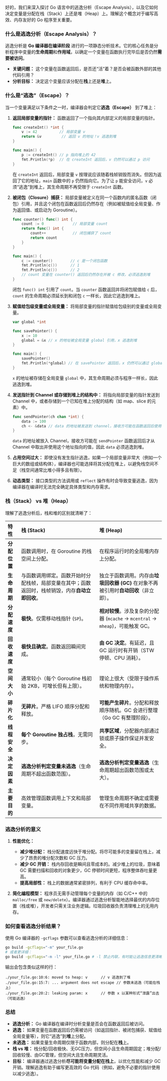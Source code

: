 好的，我们来深入探讨 Go 语言中的逃逸分析（Escape Analysis），以及它如何决定变量是分配在栈（Stack）上还是堆（Heap）上。理解这个概念对于编写高效、内存友好的 Go 程序至关重要。

### 什么是逃逸分析（Escape Analysis）？

逃逸分析是 **Go 编译器在编译阶段** 进行的一项静态分析技术。它的核心任务是分析程序中变量的**生命周期**和**作用域**，以确定一个变量在函数执行完毕后是否仍然**需要被访问**。

*   **关键问题：** 这个变量在函数返回后，是否还“活”着？是否会被函数外部的其他代码引用？
*   **分析目标：** 决定这个变量应该分配在**栈**上还是**堆**上。

### 什么是“逃逸”（Escape）？

当一个变量满足以下条件之一时，编译器会判定它**逃逸（Escape）** 到了堆上：

1.  **返回局部变量的指针：** 函数返回了一个指向其内部定义的局部变量的指针。
    ```go
    func createInt() *int {
        v := 42          // 局部变量 v
        return &v         // 返回 v 的地址！v 逃逸到堆
    }

    func main() {
        p := createInt() // p 指向堆上的 42
        fmt.Println(*p)  // 在 createInt 返回后，v 仍然可以通过 p 访问
    }
    ```
    在 `createInt` 返回后，局部变量 `v` 按理说应该随着栈帧销毁而消失。但因为返回了它的地址，`main` 函数中的 `p` 仍然指向它。为了让 `p` 能安全访问，`v` 必须“逃逸”到堆上，其生命周期不再受限于 `createInt` 函数。

2.  **被闭包（Closure）捕获：** 局部变量被定义在同一个函数内的匿名函数（闭包）引用，并且这个闭包在函数返回后仍然存在（例如被赋值给全局变量、作为返回值、或启动为 Goroutine）。
    ```go
    func counter() func() int {
        count := 0             // 局部变量 count
        return func() int {
            count++            // 闭包捕获了 count
            return count
        }
    }

    func main() {
        c := counter()        // c 是一个闭包函数
        fmt.Println(c())      // 1
        fmt.Println(c())      // 2
        // count 变量在 counter() 返回后仍然存在并被 c 修改，必须逃逸到堆
    }
    ```
    闭包 `func() int` 引用了 `count`。当 `counter` 函数返回并将闭包赋值给 `c` 后，`count` 的生命周期必须延长到和闭包 `c` 一样长，因此它逃逸到堆上。

3.  **赋值给包级变量或全局变量：** 将局部变量的指针赋值给包级别的变量或全局变量。
    ```go
    var global *int

    func savePointer() {
        x := 10
        global = &x // x 的地址被全局变量 global 引用，x 逃逸到堆
    }

    func main() {
        savePointer()
        fmt.Println(*global) // 在 savePointer 返回后，x 仍然可以通过 global 访问
    }
    ```
    `x` 的地址被存储在全局变量 `global` 中，其生命周期必须与程序一样长，因此逃逸到堆。

4.  **发送指针到 Channel 或存储到堆上的结构中：** 将指向局部变量的指针发送到 Channel 中，或者存储到一个已知在堆上分配的结构（如 map、slice 的元素）中。
    ```go
    func sendPointer(ch chan *int) {
        data := 100
        ch <- &data // data 的地址被发送到 channel，接收方可能在函数返回后使用它，data 逃逸
    }
    ```
    `data` 的地址被放入 Channel，接收方可能在 `sendPointer` 函数返回后才从 Channel 中取出并使用这个地址指向的值，因此 `data` 必须逃逸到堆。

5.  **占用空间过大：** 即使没有发生指针逃逸，如果一个局部变量非常大（例如一个巨大的数组或结构体），编译器也可能选择将其分配在堆上，以避免栈空间不足（栈空间通常比堆小得多且有限）。

6.  **动态类型：** 接口类型的方法调用或 `reflect` 操作有时会导致变量逃逸，因为编译器在编译时无法完全确定具体类型和内存需求。

### 栈（Stack） vs 堆（Heap）

理解了逃逸分析后，栈和堆的区别就清晰了：

| 特性         | 栈 (Stack)                                                                 | 堆 (Heap)                                                                 |
| :----------- | :------------------------------------------------------------------------- | :------------------------------------------------------------------------- |
| **分配位置** | 函数调用时，在 Goroutine 的栈空间上分配。                                  | 在程序运行时的全局堆内存上分配。                                           |
| **生命周期** | 与函数调用绑定。函数开始时分配栈帧，局部变量在其中；函数返回时，栈帧销毁，内存**自动立即回收**。 | 独立于函数调用。内存由**垃圾回收器 (GC)** 在对象不再被引用时**自动回收**（非立即）。 |
| **分配速度** | **极快**。仅需移动栈指针 (`SP`)。                                          | **相对较慢**。涉及复杂的分配器 (`mcache` -> `mcentral` -> `mheap`)，可能触发 GC。 |
| **回收速度** | **极快且确定**。函数返回瞬间完成。                                         | **由 GC 决定**。有延迟，且 GC 运行时有开销（STW 停顿、CPU 消耗）。          |
| **空间大小** | 通常较小（每个 Goroutine 栈初始 2KB，可增长但有上限）。                    | 理论上很大（受限于操作系统和物理内存）。                                   |
| **碎片化**   | **无碎片**。严格 LIFO 顺序分配和释放。                                     | **可能产生碎片**。分配和释放顺序随机。GC 会进行整理（Go GC 有整理阶段）。   |
| **线程安全** | **每个 Goroutine 独占栈**，无需同步。                                      | **共享区域**，分配器内部通过锁或原子操作保证并发安全。                     |
| **决定因素** | **逃逸分析判定变量未逃逸**（生命周期不超出函数范围）。                     | **逃逸分析判定变量逃逸**（生命周期超出函数范围或太大）。                   |
| **主要目的** | 高效管理函数调用上下文和局部变量。                                         | 管理生命周期不确定或需要在不同作用域共享的数据。                           |

### 逃逸分析的意义

1.  **性能优化：**
    *   **减少堆分配：** 栈分配速度远快于堆分配。将尽可能多的变量留在栈上，减少了昂贵的堆分配次数和 GC 压力。
    *   **减少 GC 开销：** 栈内存回收是瞬间且零成本的。减少堆上的垃圾，意味着 GC 需要扫描和回收的对象更少，GC 停顿时间更短，程序整体吞吐量更高。
    *   **提高局部性：** 栈上的数据通常紧密排列，有利于 CPU 缓存命中率。

2.  **简化编程模型：** 程序员无需手动管理每个变量的内存（如 C/C++ 中的 `malloc/free` 或 `new/delete`）。编译器通过逃逸分析智能地选择最优的内存位置（栈或堆），开发者只需关注业务逻辑。垃圾回收器负责清理堆上的无用内存。

### 如何查看逃逸分析结果？

使用 Go 编译器的 `-gcflags` 参数可以查看逃逸分析的详细信息：

```bash
go build -gcflags="-m" your_file.go
# 或者更详细：
go build -gcflags="-m -l" your_file.go # -l 禁止内联，有时能让逃逸信息更清晰
```

输出会包含类似这样的行：

```
./your_file.go:10:6: moved to heap: v      // v 逃逸到了堆
./your_file.go:15:7: ... argument does not escape // 参数未逃逸（可能在栈上）
./your_file.go:20:2: leaking param: x      // 参数 x 以某种形式“泄露”出去（可能逃逸）
```

### 总结

*   **逃逸分析：** Go 编译器在编译时分析变量是否会在函数返回后被访问。
*   **逃逸：** 如果变量在函数返回后仍需被访问（如返回指针、被闭包捕获、赋值给全局变量等），则它“逃逸”到**堆**上分配。
*   **未逃逸：** 如果变量生命周期仅限于函数内部，则分配在**栈**上。
*   **栈 vs 堆：** 栈分配/回收极快、无GC压力，但空间小且生命周期固定；堆分配/回收较慢、由GC管理，但空间大且生命周期灵活。
*   **目标：** 编译器通过逃逸分析**尽可能将变量分配在栈上**，以优化性能和减少 GC 开销。理解逃逸有助于编写更高效的 Go 代码（例如，避免不必要的指针使用以减少逃逸）。
